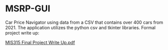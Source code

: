 # MSRP-GUI
Car Price Navigator using data from a CSV that contains over 400 cars from 2021. The application utilizes the python csv and tkinter libraries. Formal project write up:

[MIS315 Final Project Write Up.pdf](https://github.com/Joseph-Dowdy/MSRP-GUI/files/9543126/MIS315.Final.Project.Write.Up.pdf)
